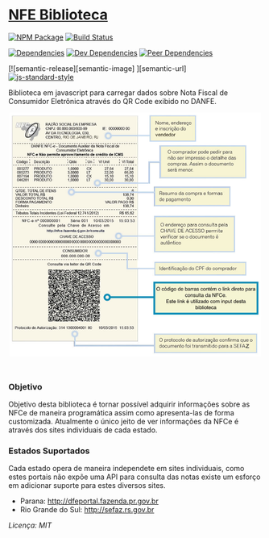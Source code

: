 #  [NFE Biblioteca](http://thiagofelix.github.io/nfe-biblioteca)

[![NPM Package](https://img.shields.io/npm/v/nfe-biblioteca.svg?style=flat-square)](https://www.npmjs.org/package/nfe-biblioteca)
[![Build Status](https://travis-ci.org/thiagofelix/nfe-biblioteca.svg?branch=master)](https://travis-ci.org/thiagofelix/nfe-biblioteca)

[![Dependencies](https://david-dm.org/thiagofelix/nfe-biblioteca/status.svg?style=flat-square)](https://david-dm.org/thiagofelix/nfe-biblioteca#info=dependencies)
[![Dev Dependencies](https://david-dm.org/thiagofelix/nfe-biblioteca/dev-status.svg?style=flat-square)](https://david-dm.org/thiagofelix/nfe-biblioteca#info=devDependencies)
[![Peer Dependencies](https://david-dm.org/thiagofelix/nfe-biblioteca/peer-status.svg?style=flat-square)](https://david-dm.org/thiagofelix/nfe-biblioteca#info=devDependencies)

[![semantic-release][semantic-image] ][semantic-url]  
[![js-standard-style](https://img.shields.io/badge/code%20style-standard-brightgreen.svg)](http://standardjs.com/)  

Biblioteca em javascript para carregar dados sobre Nota Fiscal de Consumidor
Eletrônica através do QR Code exibido no DANFE.

<img style='margin: 10px auto; display: block' width='500' src='danfe_nfce.jpg'></img><br>

### Objetivo
Objetivo desta biblioteca é tornar possível adquirir informações sobre as NFCe
de maneira programática assim como apresenta-las de forma customizada. 
Atualmente o único jeito de ver informações da NFCe é através dos sites individuais de cada estado.

### Estados Suportados
Cada estado opera de maneira independete em sites individuais, como estes portais não expõe uma API para consulta das notas
existe um esforço em adicionar suporte para estes diversos sites.

* Parana: http://dfeportal.fazenda.pr.gov.br
* Rio Grande do Sul: http://sefaz.rs.gov.br


*Licença: MIT*
